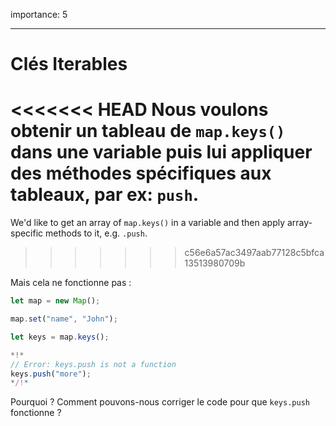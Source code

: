 importance: 5

---

# Clés Iterables

<<<<<<< HEAD
Nous voulons obtenir un tableau de `map.keys()` dans une variable puis lui appliquer des méthodes spécifiques aux tableaux, par ex: `push`.
=======
We'd like to get an array of `map.keys()` in a variable and then apply array-specific methods to it, e.g. `.push`.
>>>>>>> c56e6a57ac3497aab77128c5bfca13513980709b

Mais cela ne fonctionne pas :

```js run
let map = new Map();

map.set("name", "John");

let keys = map.keys();

*!*
// Error: keys.push is not a function
keys.push("more");
*/!*
```

Pourquoi ? Comment pouvons-nous corriger le code pour que `keys.push` fonctionne ?

